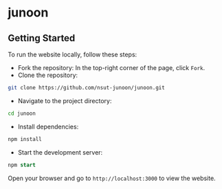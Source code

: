 # junoon

## Getting Started
To run the website locally, follow these steps:

- Fork the repository: In the top-right corner of the page, click `Fork`.
- Clone the repository:
```bash
git clone https://github.com/nsut-junoon/junoon.git
```
- Navigate to the project directory:
```bash
cd junoon
```
- Install dependencies:
```bash
npm install
```
- Start the development server:
```sql
npm start
```
Open your browser and go to `http://localhost:3000` to view the website.
